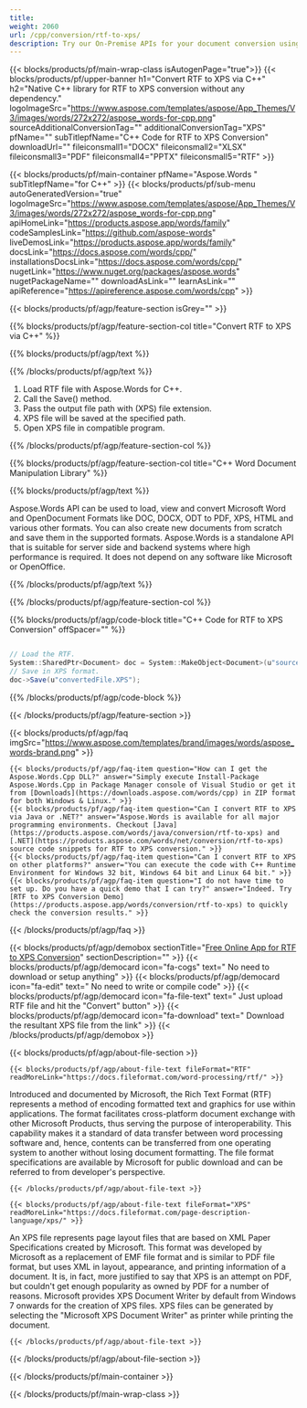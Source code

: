 ```yaml
---
title:  
weight: 2060
url: /cpp/conversion/rtf-to-xps/ 
description: Try our On-Premise APIs for your document conversion using C++ Runtime Environment for Windows 32 bit, Windows 64 bit and Linux 64 bit.
---
```


{{< blocks/products/pf/main-wrap-class isAutogenPage="true">}}
{{< blocks/products/pf/upper-banner h1="Convert RTF to XPS via C++" h2="Native C++ library for RTF to XPS conversion without any dependency." logoImageSrc="https://www.aspose.com/templates/aspose/App_Themes/V3/images/words/272x272/aspose_words-for-cpp.png" sourceAdditionalConversionTag="" additionalConversionTag="XPS" pfName="" subTitlepfName="C++ Code for RTF to XPS Conversion" downloadUrl="" fileiconsmall1="DOCX" fileiconsmall2="XLSX" fileiconsmall3="PDF" fileiconsmall4="PPTX" fileiconsmall5="RTF" >}}

{{< blocks/products/pf/main-container pfName="Aspose.Words " subTitlepfName="for C++" >}}
{{< blocks/products/pf/sub-menu autoGeneratedVersion="true" logoImageSrc="https://www.aspose.com/templates/aspose/App_Themes/V3/images/words/272x272/aspose_words-for-cpp.png" apiHomeLink="https://products.aspose.app/words/family" codeSamplesLink="https://github.com/aspose-words" liveDemosLink="https://products.aspose.app/words/family" docsLink="https://docs.aspose.com/words/cpp/" installationsDocsLink="https://docs.aspose.com/words/cpp/" nugetLink="https://www.nuget.org/packages/aspose.words" nugetPackageName="" downloadAsLink="" learnAsLink="" apiReference="https://apireference.aspose.com/words/cpp" >}}

{{< blocks/products/pf/agp/feature-section isGrey="" >}}

{{% blocks/products/pf/agp/feature-section-col title="Convert RTF to XPS via C++" %}}

{{% blocks/products/pf/agp/text %}}

{{% /blocks/products/pf/agp/text %}}

1.  Load RTF file with Aspose.Words for C++.
1.  Call the Save() method.
1.  Pass the output file path with (XPS) file extension.
1.  XPS file will be saved at the specified path.
1.  Open XPS file in compatible program.

{{% /blocks/products/pf/agp/feature-section-col %}}

{{% blocks/products/pf/agp/feature-section-col title="C++ Word Document Manipulation Library" %}}

{{% blocks/products/pf/agp/text %}}

 Aspose.Words API can be used to load, view and convert Microsoft Word and OpenDocument Formats like DOC, DOCX, ODT to PDF, XPS, HTML and various other formats. You can also create new documents from scratch and save them in the supported formats. Aspose.Words is a standalone API that is suitable for server side and backend systems where high performance is required. It does not depend on any software like Microsoft or OpenOffice.

{{% /blocks/products/pf/agp/text %}}

{{% /blocks/products/pf/agp/feature-section-col %}}

{{% blocks/products/pf/agp/code-block title="C++ Code for RTF to XPS Conversion" offSpacer="" %}}

```cs

// Load the RTF.
System::SharedPtr<Document> doc = System::MakeObject<Document>(u"sourceFile.rtf");
// Save in XPS format.
doc->Save(u"convertedFile.XPS");

```

{{% /blocks/products/pf/agp/code-block %}}

{{< /blocks/products/pf/agp/feature-section >}}

{{< blocks/products/pf/agp/faq imgSrc="https://www.aspose.com/templates/brand/images/words/aspose_words-brand.png" >}}

    {{< blocks/products/pf/agp/faq-item question="How can I get the Aspose.Words.Cpp DLL?" answer="Simply execute Install-Package Aspose.Words.Cpp in Package Manager console of Visual Studio or get it from [Downloads](https://downloads.aspose.com/words/cpp) in ZIP format for both Windows & Linux." >}}
    {{< blocks/products/pf/agp/faq-item question="Can I convert RTF to XPS via Java or .NET?" answer="Aspose.Words is available for all major programming environments. Checkout [Java](https://products.aspose.com/words/java/conversion/rtf-to-xps) and [.NET](https://products.aspose.com/words/net/conversion/rtf-to-xps) source code snippets for RTF to XPS conversion." >}}
    {{< blocks/products/pf/agp/faq-item question="Can I convert RTF to XPS on other platforms?" answer="You can execute the code with C++ Runtime Environment for Windows 32 bit, Windows 64 bit and Linux 64 bit." >}}
    {{< blocks/products/pf/agp/faq-item question="I do not have time to set up. Do you have a quick demo that I can try?" answer="Indeed. Try [RTF to XPS Conversion Demo](https://products.aspose.app/words/conversion/rtf-to-xps) to quickly check the conversion results." >}}
 
{{< /blocks/products/pf/agp/faq >}}

<!-- aboutfile Starts -->

{{< blocks/products/pf/agp/demobox sectionTitle="[Free Online App for RTF to XPS Conversion](https://products.aspose.app/words/conversion/rtf-to-xps)" sectionDescription="" >}}
        {{< blocks/products/pf/agp/democard icon="fa-cogs" text=" No need to download or setup anything" >}}
        {{< blocks/products/pf/agp/democard icon="fa-edit" text=" No need to write or compile code" >}}
        {{< blocks/products/pf/agp/democard icon="fa-file-text" text=" Just upload RTF file and hit the \"Convert\" button" >}}
        {{< blocks/products/pf/agp/democard icon="fa-download" text=" Download the resultant XPS file from the link" >}}
{{< /blocks/products/pf/agp/demobox >}}

{{< blocks/products/pf/agp/about-file-section >}}

    {{< blocks/products/pf/agp/about-file-text fileFormat="RTF" readMoreLink="https://docs.fileformat.com/word-processing/rtf/" >}}
Introduced and documented by Microsoft, the Rich Text Format (RTF) represents a method of encoding formatted text and graphics for use within applications. The format facilitates cross-platform document exchange with other Microsoft Products, thus serving the purpose of interoperability. This capability makes it a standard of data transfer between word processing software and, hence, contents can be transferred from one operating system to another without losing document formatting. The file format specifications are available by Microsoft for public download and can be referred to from developer's perspective.

    {{< /blocks/products/pf/agp/about-file-text >}}

    {{< blocks/products/pf/agp/about-file-text fileFormat="XPS" readMoreLink="https://docs.fileformat.com/page-description-language/xps/" >}}
An XPS file represents page layout files that are based on XML Paper Specifications created by Microsoft. This format was developed by Microsoft as a replacement of EMF file format and is similar to PDF file format, but uses XML in layout, appearance, and printing information of a document. It is, in fact, more justified to say that XPS is an attempt on PDF, but couldn't get enough popularity as owned by PDF for a number of reasons. Microsoft provides XPS Document Writer by default from Windows 7 onwards for the creation of XPS files. XPS files can be generated by selecting the "Microsoft XPS Document Writer" as printer while printing the document.

    {{< /blocks/products/pf/agp/about-file-text >}}

{{< /blocks/products/pf/agp/about-file-section >}}

<!-- aboutfile Ends -->

{{< /blocks/products/pf/main-container >}}
    
{{< /blocks/products/pf/main-wrap-class >}}